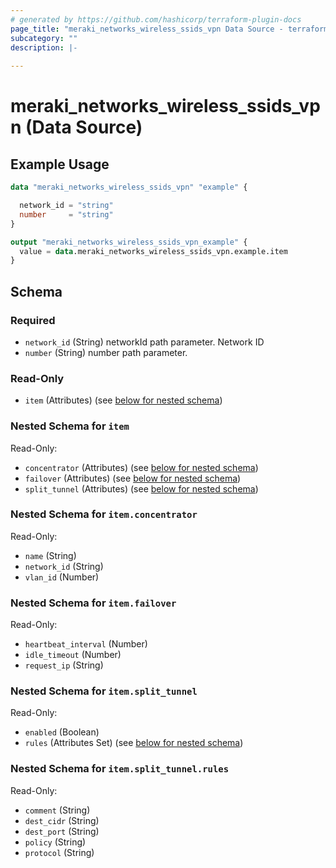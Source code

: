 ```yaml
---
# generated by https://github.com/hashicorp/terraform-plugin-docs
page_title: "meraki_networks_wireless_ssids_vpn Data Source - terraform-provider-meraki"
subcategory: ""
description: |-
  
---
```


# meraki_networks_wireless_ssids_vpn (Data Source)



## Example Usage

```terraform
data "meraki_networks_wireless_ssids_vpn" "example" {

  network_id = "string"
  number     = "string"
}

output "meraki_networks_wireless_ssids_vpn_example" {
  value = data.meraki_networks_wireless_ssids_vpn.example.item
}
```

<!-- schema generated by tfplugindocs -->
## Schema

### Required

- `network_id` (String) networkId path parameter. Network ID
- `number` (String) number path parameter.

### Read-Only

- `item` (Attributes) (see [below for nested schema](#nestedatt--item))

<a id="nestedatt--item"></a>
### Nested Schema for `item`

Read-Only:

- `concentrator` (Attributes) (see [below for nested schema](#nestedatt--item--concentrator))
- `failover` (Attributes) (see [below for nested schema](#nestedatt--item--failover))
- `split_tunnel` (Attributes) (see [below for nested schema](#nestedatt--item--split_tunnel))

<a id="nestedatt--item--concentrator"></a>
### Nested Schema for `item.concentrator`

Read-Only:

- `name` (String)
- `network_id` (String)
- `vlan_id` (Number)


<a id="nestedatt--item--failover"></a>
### Nested Schema for `item.failover`

Read-Only:

- `heartbeat_interval` (Number)
- `idle_timeout` (Number)
- `request_ip` (String)


<a id="nestedatt--item--split_tunnel"></a>
### Nested Schema for `item.split_tunnel`

Read-Only:

- `enabled` (Boolean)
- `rules` (Attributes Set) (see [below for nested schema](#nestedatt--item--split_tunnel--rules))

<a id="nestedatt--item--split_tunnel--rules"></a>
### Nested Schema for `item.split_tunnel.rules`

Read-Only:

- `comment` (String)
- `dest_cidr` (String)
- `dest_port` (String)
- `policy` (String)
- `protocol` (String)
